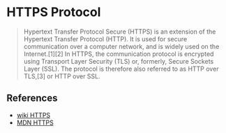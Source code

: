 # HTTPS Protocol
> Hypertext Transfer Protocol Secure (HTTPS) is an extension of the Hypertext Transfer Protocol (HTTP). It is used for secure communication over a computer network, and is widely used on the Internet.[1][2] In HTTPS, the communication protocol is encrypted using Transport Layer Security (TLS) or, formerly, Secure Sockets Layer (SSL). The protocol is therefore also referred to as HTTP over TLS,[3] or HTTP over SSL.

## References
* [wiki HTTPS](https://www.wikiwand.com/en/HTTPS)
* [MDN HTTPS](https://developer.mozilla.org/en-US/docs/Glossary/https)

